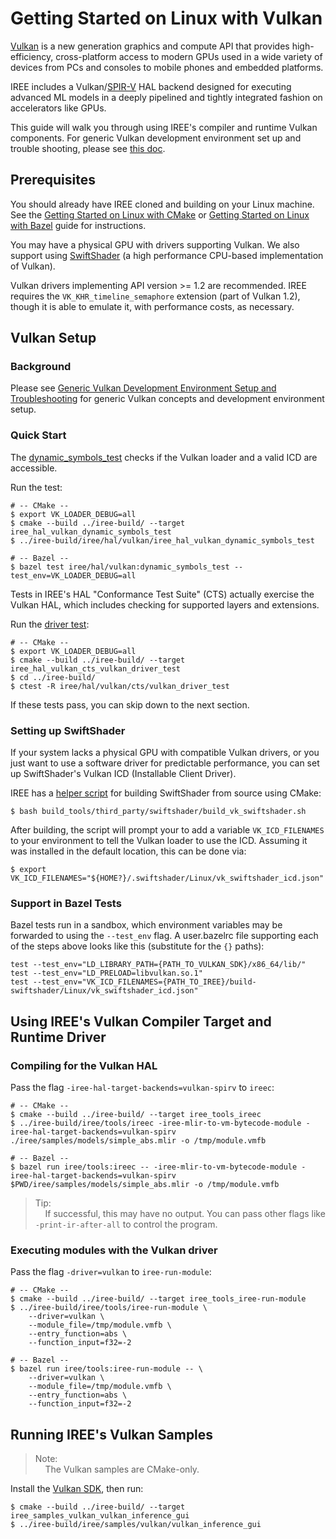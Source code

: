 # Getting Started on Linux with Vulkan

[Vulkan](https://www.khronos.org/vulkan/) is a new generation graphics and
compute API that provides high-efficiency, cross-platform access to modern GPUs
used in a wide variety of devices from PCs and consoles to mobile phones and
embedded platforms.

IREE includes a Vulkan/[SPIR-V](https://www.khronos.org/registry/spir-v/) HAL
backend designed for executing advanced ML models in a deeply pipelined and
tightly integrated fashion on accelerators like GPUs.

This guide will walk you through using IREE's compiler and runtime Vulkan
components. For generic Vulkan development environment set up and trouble
shooting, please see [this doc](generic_vulkan_env_setup.md).

## Prerequisites

You should already have IREE cloned and building on your Linux machine. See the
[Getting Started on Linux with CMake](getting_started_linux_cmake.md) or
[Getting Started on Linux with Bazel](getting_started_linux_bazel.md) guide for
instructions.

You may have a physical GPU with drivers supporting Vulkan. We also support
using [SwiftShader](https://swiftshader.googlesource.com/SwiftShader/) (a high
performance CPU-based implementation of Vulkan).

Vulkan drivers implementing API version >= 1.2 are recommended. IREE requires
the `VK_KHR_timeline_semaphore` extension (part of Vulkan 1.2), though it is
able to emulate it, with performance costs, as necessary.

## Vulkan Setup

### Background

Please see
[Generic Vulkan Development Environment Setup and Troubleshooting](generic_vulkan_env_setup.md)
for generic Vulkan concepts and development environment setup.

### Quick Start

The
[dynamic_symbols_test](https://github.com/google/iree/blob/main/iree/hal/vulkan/dynamic_symbols_test.cc)
checks if the Vulkan loader and a valid ICD are accessible.

Run the test:

```shell
# -- CMake --
$ export VK_LOADER_DEBUG=all
$ cmake --build ../iree-build/ --target iree_hal_vulkan_dynamic_symbols_test
$ ../iree-build/iree/hal/vulkan/iree_hal_vulkan_dynamic_symbols_test

# -- Bazel --
$ bazel test iree/hal/vulkan:dynamic_symbols_test --test_env=VK_LOADER_DEBUG=all
```

Tests in IREE's HAL "Conformance Test Suite" (CTS) actually exercise the Vulkan
HAL, which includes checking for supported layers and extensions.

Run the
[driver test](https://github.com/google/iree/blob/main/iree/hal/cts/driver_test.h):

```shell
# -- CMake --
$ export VK_LOADER_DEBUG=all
$ cmake --build ../iree-build/ --target iree_hal_vulkan_cts_vulkan_driver_test
$ cd ../iree-build/
$ ctest -R iree/hal/vulkan/cts/vulkan_driver_test
```

If these tests pass, you can skip down to the next section.

### Setting up SwiftShader

If your system lacks a physical GPU with compatible Vulkan drivers, or you just
want to use a software driver for predictable performance, you can set up
SwiftShader's Vulkan ICD (Installable Client Driver).

IREE has a
[helper script](https://github.com/google/iree/blob/main/build_tools/third_party/swiftshader/build_vk_swiftshader.sh)
for building SwiftShader from source using CMake:

```shell
$ bash build_tools/third_party/swiftshader/build_vk_swiftshader.sh
```

<!-- TODO(scotttodd): Steps to download prebuilt binaries when they exist -->

After building, the script will prompt your to add a variable `VK_ICD_FILENAMES`
to your environment to tell the Vulkan loader to use the ICD. Assuming it was
installed in the default location, this can be done via:

```shell
$ export VK_ICD_FILENAMES="${HOME?}/.swiftshader/Linux/vk_swiftshader_icd.json"
```

### Support in Bazel Tests

Bazel tests run in a sandbox, which environment variables may be forwarded to
using the `--test_env` flag. A user.bazelrc file supporting each of the steps
above looks like this (substitute for the `{}` paths):

```
test --test_env="LD_LIBRARY_PATH={PATH_TO_VULKAN_SDK}/x86_64/lib/"
test --test_env="LD_PRELOAD=libvulkan.so.1"
test --test_env="VK_ICD_FILENAMES={PATH_TO_IREE}/build-swiftshader/Linux/vk_swiftshader_icd.json"
```

## Using IREE's Vulkan Compiler Target and Runtime Driver

### Compiling for the Vulkan HAL

Pass the flag `-iree-hal-target-backends=vulkan-spirv` to `ireec`:

```shell
# -- CMake --
$ cmake --build ../iree-build/ --target iree_tools_ireec
$ ../iree-build/iree/tools/ireec -iree-mlir-to-vm-bytecode-module -iree-hal-target-backends=vulkan-spirv ./iree/samples/models/simple_abs.mlir -o /tmp/module.vmfb

# -- Bazel --
$ bazel run iree/tools:ireec -- -iree-mlir-to-vm-bytecode-module -iree-hal-target-backends=vulkan-spirv $PWD/iree/samples/models/simple_abs.mlir -o /tmp/module.vmfb
```

> Tip:<br>
> &nbsp;&nbsp;&nbsp;&nbsp;If successful, this may have no output. You can pass
> other flags like `-print-ir-after-all` to control the program.

### Executing modules with the Vulkan driver

Pass the flag `-driver=vulkan` to `iree-run-module`:

```shell
# -- CMake --
$ cmake --build ../iree-build/ --target iree_tools_iree-run-module
$ ../iree-build/iree/tools/iree-run-module \
    --driver=vulkan \
    --module_file=/tmp/module.vmfb \
    --entry_function=abs \
    --function_input=f32=-2

# -- Bazel --
$ bazel run iree/tools:iree-run-module -- \
    --driver=vulkan \
    --module_file=/tmp/module.vmfb \
    --entry_function=abs \
    --function_input=f32=-2
```

## Running IREE's Vulkan Samples

> Note:<br>
> &nbsp;&nbsp;&nbsp;&nbsp;The Vulkan samples are CMake-only.

Install the [Vulkan SDK](https://www.lunarg.com/vulkan-sdk/), then run:

```shell
$ cmake --build ../iree-build/ --target iree_samples_vulkan_vulkan_inference_gui
$ ../iree-build/iree/samples/vulkan/vulkan_inference_gui
```
